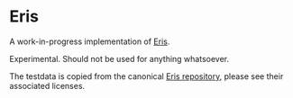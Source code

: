 # Eris

A work-in-progress implementation of [Eris](https://openengiadina.net/papers/eris.html).

Experimental. Should not be used for anything whatsoever.

The testdata is copied from the canonical
[Eris repository](https://gitlab.com/openengiadina/eris/-/tree/main/test-vectors),
please see their associated licenses.
